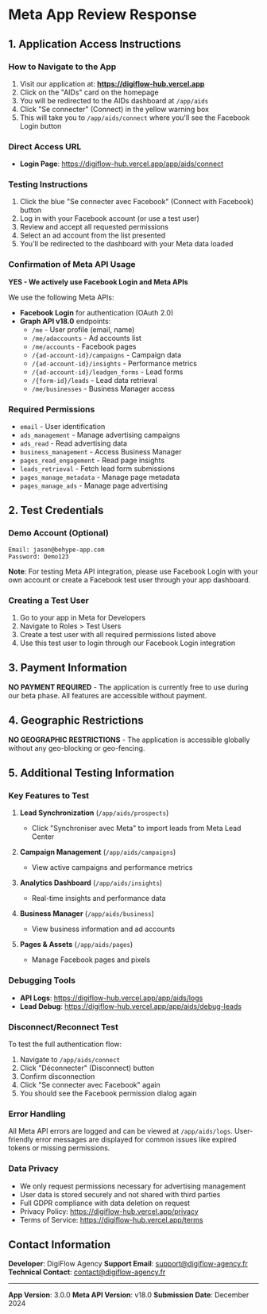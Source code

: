 # Meta App Review Response

## 1. Application Access Instructions

### How to Navigate to the App
1. Visit our application at: **https://digiflow-hub.vercel.app**
2. Click on the "AIDs" card on the homepage
3. You will be redirected to the AIDs dashboard at `/app/aids`
4. Click "Se connecter" (Connect) in the yellow warning box
5. This will take you to `/app/aids/connect` where you'll see the Facebook Login button

### Direct Access URL
- **Login Page**: https://digiflow-hub.vercel.app/app/aids/connect

### Testing Instructions
1. Click the blue "Se connecter avec Facebook" (Connect with Facebook) button
2. Log in with your Facebook account (or use a test user)
3. Review and accept all requested permissions
4. Select an ad account from the list presented
5. You'll be redirected to the dashboard with your Meta data loaded

### Confirmation of Meta API Usage
**YES - We actively use Facebook Login and Meta APIs**

We use the following Meta APIs:
- **Facebook Login** for authentication (OAuth 2.0)
- **Graph API v18.0** endpoints:
  - `/me` - User profile (email, name)
  - `/me/adaccounts` - Ad accounts list
  - `/me/accounts` - Facebook pages
  - `/{ad-account-id}/campaigns` - Campaign data
  - `/{ad-account-id}/insights` - Performance metrics
  - `/{ad-account-id}/leadgen_forms` - Lead forms
  - `/{form-id}/leads` - Lead data retrieval
  - `/me/businesses` - Business Manager access

### Required Permissions
- `email` - User identification
- `ads_management` - Manage advertising campaigns
- `ads_read` - Read advertising data
- `business_management` - Access Business Manager
- `pages_read_engagement` - Read page insights
- `leads_retrieval` - Fetch lead form submissions
- `pages_manage_metadata` - Manage page metadata
- `pages_manage_ads` - Manage page advertising

## 2. Test Credentials

### Demo Account (Optional)
```
Email: jason@behype-app.com
Password: Demo123
```

**Note**: For testing Meta API integration, please use Facebook Login with your own account or create a Facebook test user through your app dashboard.

### Creating a Test User
1. Go to your app in Meta for Developers
2. Navigate to Roles > Test Users
3. Create a test user with all required permissions listed above
4. Use this test user to login through our Facebook Login integration

## 3. Payment Information
**NO PAYMENT REQUIRED** - The application is currently free to use during our beta phase. All features are accessible without payment.

## 4. Geographic Restrictions
**NO GEOGRAPHIC RESTRICTIONS** - The application is accessible globally without any geo-blocking or geo-fencing.

## 5. Additional Testing Information

### Key Features to Test
1. **Lead Synchronization** (`/app/aids/prospects`)
   - Click "Synchroniser avec Meta" to import leads from Meta Lead Center
   
2. **Campaign Management** (`/app/aids/campaigns`)
   - View active campaigns and performance metrics
   
3. **Analytics Dashboard** (`/app/aids/insights`)
   - Real-time insights and performance data
   
4. **Business Manager** (`/app/aids/business`)
   - View business information and ad accounts
   
5. **Pages & Assets** (`/app/aids/pages`)
   - Manage Facebook pages and pixels

### Debugging Tools
- **API Logs**: https://digiflow-hub.vercel.app/app/aids/logs
- **Lead Debug**: https://digiflow-hub.vercel.app/app/aids/debug-leads

### Disconnect/Reconnect Test
To test the full authentication flow:
1. Navigate to `/app/aids/connect`
2. Click "Déconnecter" (Disconnect) button
3. Confirm disconnection
4. Click "Se connecter avec Facebook" again
5. You should see the Facebook permission dialog again

### Error Handling
All Meta API errors are logged and can be viewed at `/app/aids/logs`. User-friendly error messages are displayed for common issues like expired tokens or missing permissions.

### Data Privacy
- We only request permissions necessary for advertising management
- User data is stored securely and not shared with third parties
- Full GDPR compliance with data deletion on request
- Privacy Policy: https://digiflow-hub.vercel.app/privacy
- Terms of Service: https://digiflow-hub.vercel.app/terms

## Contact Information
**Developer**: DigiFlow Agency
**Support Email**: support@digiflow-agency.fr
**Technical Contact**: contact@digiflow-agency.fr

---

**App Version**: 3.0.0
**Meta API Version**: v18.0
**Submission Date**: December 2024
